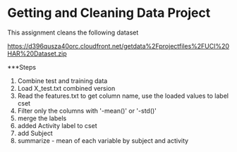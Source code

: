Getting and Cleaning Data Project
========================================================

This assignment cleans the following dataset 

https://d396qusza40orc.cloudfront.net/getdata%2Fprojectfiles%2FUCI%20HAR%20Dataset.zip 

***Steps

1.  Combine test and training data  
2.  Load X_test.txt combined version
3.  Read the features.txt to get column name, use the loaded values to label cset
4.  Filter only the columns with '-mean()' or '-std()'
5.  merge the labels
6.  added Activity label to cset
7.  add Subject
8.  summarize - mean of each variable by subject and activity
